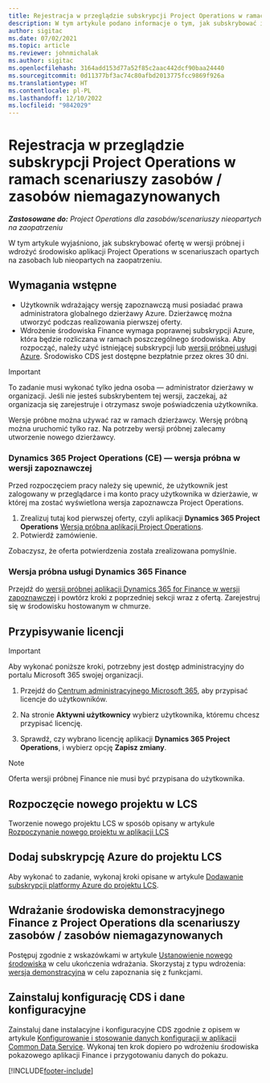 ```yaml
---
title: Rejestracja w przeglądzie subskrypcji Project Operations w ramach scenariuszy zasobów / zasobów niemagazynowanych
description: W tym artykule podano informacje o tym, jak subskrybować i wdrożyć aplikację Project Operations w scenariuszach opartych na zasobach lub innych niż oparte na zaopatrzeniu.
author: sigitac
ms.date: 07/02/2021
ms.topic: article
ms.reviewer: johnmichalak
ms.author: sigitac
ms.openlocfilehash: 3164add153d77a52f85c2aac442dcf90baa24440
ms.sourcegitcommit: 0d11377bf3ac74c80afbd2013775fcc9869f926a
ms.translationtype: HT
ms.contentlocale: pl-PL
ms.lasthandoff: 12/10/2022
ms.locfileid: "9842029"
---
```

# <a name="sign-up-for-project-operations-preview-subscriptions-for-resource-non-stocked-scenarios"></a>Rejestracja w przeglądzie subskrypcji Project Operations w ramach scenariuszy zasobów / zasobów niemagazynowanych

_**Zastosowane do:** Project Operations dla zasobów/scenariuszy nieopartych na zaopatrzeniu_



W tym artykule wyjaśniono, jak subskrybować ofertę w wersji próbnej i wdrożyć środowisko aplikacji Project Operations w scenariuszach opartych na zasobach lub nieopartych na zaopatrzeniu.

## <a name="prerequisites"></a>Wymagania wstępne
- Użytkownik wdrażający wersję zapoznawczą musi posiadać prawa administratora globalnego dzierżawy Azure. Dzierżawcę można utworzyć podczas realizowania pierwszej oferty. 
- Wdrożenie środowiska Finance wymaga poprawnej subskrypcji Azure, która będzie rozliczana w ramach poszczególnego środowiska. Aby rozpocząć, należy użyć istniejącej subskrypcji lub [wersji próbnej usługi Azure](https://azure.microsoft.com/free/). Środowisko CDS jest dostępne bezpłatnie przez okres 30 dni.

> [!IMPORTANT]
> To zadanie musi wykonać tylko jedna osoba — administrator dzierżawy w organizacji. Jeśli nie jesteś subskrybentem tej wersji, zaczekaj, aż organizacja się zarejestruje i otrzymasz swoje poświadczenia użytkownika.
> 
> Wersje próbne można używać raz w ramach dzierżawcy. Wersję próbną można uruchomić tylko raz. Na potrzeby wersji próbnej zalecamy utworzenie nowego dzierżawcy.


### <a name="dynamics-365-project-operations-ce---preview-trial"></a>Dynamics 365 Project Operations (CE) — wersja próbna w wersji zapoznawczej 

Przed rozpoczęciem pracy należy się upewnić, że użytkownik jest zalogowany w przeglądarce i ma konto pracy użytkownika w dzierżawie, w której ma zostać wyświetlona wersja zapoznawcza Project Operations.

1. Zrealizuj tutaj kod pierwszej oferty, czyli aplikacji **Dynamics 365 Project Operations** [Wersja próbna aplikacji Project Operations](https://aka.ms/try-po).
2. Potwierdź zamówienie.

  Zobaczysz, że oferta potwierdzenia została zrealizowana pomyślnie.

### <a name="dynamics-365-finance-preview-trial"></a>Wersja próbna usługi Dynamics 365 Finance

Przejdź do [wersji próbnej aplikacji Dynamics 365 for Finance w wersji zapoznawczej](https://aka.ms/trypoche) i powtórz kroki z poprzedniej sekcji wraz z ofertą. Zarejestruj się w środowisku hostowanym w chmurze.  

## <a name="assign-licenses"></a>Przypisywanie licencji

> [!IMPORTANT]
> Aby wykonać poniższe kroki, potrzebny jest dostęp administracyjny do portalu Microsoft 365 swojej organizacji.

1. Przejdź do [Centrum administracyjnego Microsoft 365](https://portal.office.com/), aby przypisać licencje do użytkowników.

2. Na stronie **Aktywni użytkownicy** wybierz użytkownika, któremu chcesz przypisać licencję.

3. Sprawdź, czy wybrano licencję aplikacji **Dynamics 365 Project Operations**, i wybierz opcję **Zapisz zmiany**.

> [!NOTE]
> Oferta wersji próbnej Finance nie musi być przypisana do użytkownika.

## <a name="start-a-new-project-in-lcs"></a>Rozpoczęcie nowego projektu w LCS

Tworzenie nowego projektu LCS w sposób opisany w artykule [Rozpoczynanie nowego projektu w aplikacji LCS](create-lcs-project.md)

## <a name="add-an-azure-subscription-to-an-lcs-project"></a>Dodaj subskrypcję Azure do projektu LCS

Aby wykonać to zadanie, wykonaj kroki opisane w artykule [Dodawanie subskrypcji platformy Azure do projektu LCS](resource-add-azure-subscription-lcs-project.md).

## <a name="deploy-finance-demo-environment-with-project-operations-for-resourcenon-stocked-scenarios"></a>Wdrażanie środowiska demonstracyjnego Finance z Project Operations dla scenariuszy zasobów / zasobów niemagazynowanych

Postępuj zgodnie z wskazówkami w artykule [Ustanowienie nowego środowiska](resource-provision-new-environment.md) w celu ukończenia wdrażania. Skorzystaj z typu wdrożenia: [wersja demonstracyjna](/dynamics365/fin-ops-core/dev-itpro/deployment/deploy-demo-environment) w celu zapoznania się z funkcjami. 

## <a name="install-cds-setup-and-configuration-data"></a>Zainstaluj konfigurację CDS i dane konfiguracyjne

Zainstaluj dane instalacyjne i konfiguracyjne CDS zgodnie z opisem w artykule [Konfigurowanie i stosowanie danych konfiguracji w aplikacji Common Data Service](resource-apply-pro-setup-config-data.md).
Wykonaj ten krok dopiero po wdrożeniu środowiska pokazowego aplikacji Finance i przygotowaniu danych do pokazu.


[!INCLUDE[footer-include](../includes/footer-banner.md)]
